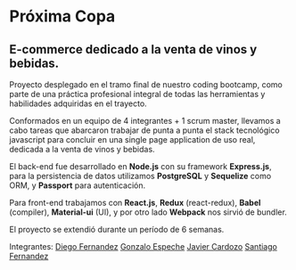 # Próxima Copa
## E-commerce dedicado a la venta de vinos y bebidas.

Proyecto desplegado en el tramo final de nuestro coding bootcamp, como parte de una práctica profesional integral de todas las herramientas y habilidades adquiridas en el trayecto.

Conformados en un equipo de 4 integrantes + 1 scrum master, llevamos a cabo tareas que abarcaron trabajar de punta a punta el stack tecnológico javascript para concluir en una single page application de uso real, dedicada a la venta de vinos y bebidas.

El back-end fue desarrollado en **Node.js** con su framework **Express.js**, para la persistencia de datos utilizamos **PostgreSQL** y **Sequelize** como ORM, y **Passport** para autenticación. 

Para front-end trabajamos con **React.js**, **Redux** (react-redux), **Babel** (compiler), **Material-ui** (UI), y por otro lado **Webpack** nos sirvió de bundler.

El proyecto se extendió durante un período de 6 semanas.

Integrantes:
[Diego Fernandez](https://github.com/diegofernandezfontana)
[Gonzalo Espeche](https://github.com/gonpeche)
[Javier Cardozo](https://github.com/CardozoJavier)
[Santiago Fernandez](https://github.com/santiagofz)
